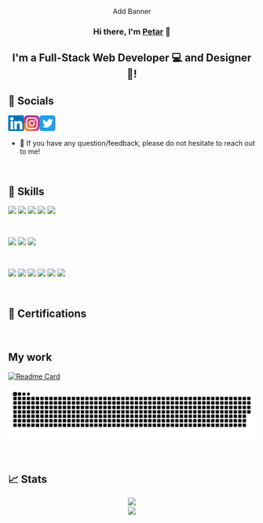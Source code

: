<p align="center">
Add Banner
</p>

<h3 align="center">
Hi there, I'm <a href="https://www.petartopic.dev/" target="_blank" rel="noreferrer">Petar</a> 👋
</h3>

<h2 align="center">
I'm a Full-Stack Web Developer 💻 and Designer 🎨!
</h2> 

## 🤝 Socials 
<a href="linkedin.com/in/petar-topić-4a551a234"><img align="left" src="https://raw.githubusercontent.com/Ptopic/Ptopic/main/images/linkedin.svg" width="32px"></img></a>
<a href="https://www.instagram.com/topic_02/"><img align="left" src="https://raw.githubusercontent.com/Ptopic/Ptopic/main/images/instagram.svg" width="32px"></img></a>
<a href=""><img align="left" src="https://raw.githubusercontent.com/Ptopic/Ptopic/main/images/twitter.svg" width="32px"></img></a>

</br>
</br>

- 💬 If you have any question/feedback, please do not hesitate to reach out to me!
<p>&nbsp;<p/>

## 💼 Skills

![](https://img.shields.io/badge/Code-React-informational?style=flat&logo=react&color=61DAFB)
![](https://img.shields.io/badge/Code-Redux-informational?style=flat&logo=Redux&color=764ABC)
![](https://img.shields.io/badge/Code-JavaScript-informational?style=flat&logo=JavaScript&color=F7DF1E)
![](https://img.shields.io/badge/Code-HTML5-informational?style=flat&logo=HTML5&color=E34F26)
![](https://img.shields.io/badge/Code-PostgreSQL-informational?style=flat&logo=PostgreSQL&color=336791)

</br>

![](https://img.shields.io/badge/Style-Bootstrap-informational?style=flat&logo=Bootstrap&color=7952B3)
![](https://img.shields.io/badge/Style-CSS3-informational?style=flat&logo=CSS3&color=1572B6)
![](https://img.shields.io/badge/Style-styled--components-informational?style=flat&logo=styled-components&color=DB7093)


</br>

![](https://img.shields.io/badge/Tools-Figma-informational?style=flat&logo=Figma&color=F24E1E)
![](https://img.shields.io/badge/Tools-NPM-informational?style=flat&logo=NPM&color=CB3837)
![](https://img.shields.io/badge/Tools-Heroku-informational?style=flat&logo=Heroku&color=430098)
![](https://img.shields.io/badge/Tools-Netlify-informational?style=flat&logo=netlify&color=00C7B7)
![](https://img.shields.io/badge/Tools-Git-informational?style=flat&logo=Git&color=F05032)
![](https://img.shields.io/badge/Tools-GitHub-informational?style=flat&logo=GitHub&color=181717)
<p>&nbsp;<p/>

## 📜 Certifications 

<p>&nbsp;<p/>

## My work
[![Readme Card](https://github-readme-stats.vercel.app/api/pin/?username=Ptopic&repo=Cjenik-app&theme=aura_dark)](https://github.com/Ptopic/Cjenik-app)
<div align="center"><img src="https://github.com/Ptopic/Ptopic/blob/output/github-contribution-grid-snake.svg"></img></div>
<p>&nbsp;<p/>

## 📈 Stats 

<div align="center">
<img src="https://github-readme-stats.vercel.app/api?username=Ptopic&border_color=red&theme=aura_dark&show_icons=true"/>
</div>

<div align="center">
<img src="https://github-readme-stats.vercel.app/api/top-langs/?username=Ptopic&layout=compact&border_color=red&theme=aura_dark"/>
</div>

